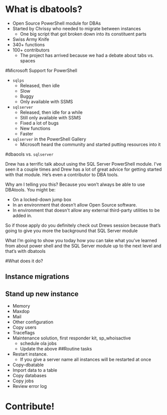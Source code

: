 # What is dbatools?
* Open Source PowerShell module for DBAs
* Started by Chrissy who needed to migrate between instances
	* One big script that got broken down into its constituent parts
* Swiss Army Knife
* 340+ functions
* 100+ contributors
	* The project has arrived because we had a debate about tabs vs. spaces

#Microsoft Support for PowerShell
* `sqlps`
	* Released, then idle
	* Slow
	* Buggy
	* Only available with SSMS
* `sqlserver`
	* Released, then idle for a while
	* Still only available with SSMS
	* Fixed a lot of bugs
	* New functions
	* Faster
* `sqlserver` in the PowerShell Gallery
	* Microsoft heard the community and started putting resources into it

#dbaools vs. `sqlserver`

Drew has a terrific talk about using the SQL Server PowerShell module. I’ve seen it a couple times and Drew has a lot of great advice for getting started with that module. He’s even a contributor to DBA tools.

Why am I telling you this? Because you won’t always be able to use DBAtools. You might be:

* On a locked-down jump box
* In an environment that doesn’t allow Open Source software.
* In environment that doesn't allow any external third-party utilities to be added in.

So if those apply do you definitely check out Drews session because that’s going to give you more the background that SQL Server module

What I’m going to show you today how you can take what you’ve learned from about power shell and the SQL Server module up to the next level and that’s with dbatools

#What does it do?
## Instance migrations
## Stand up new instance
- Memory
- Maxdop
- Mail
- Other configuration 
- Copy users
- Traceflags
- Maintenance solution, first responder kit, sp_whoisactive
	- schedule ola jobs 
	- Update the above
##Routine tasks
- Restart instance.
	- If you give a server name all instances will be restarted at once
- Copy-dbatable
- Import data to a table
- Copy databases
- Copy jobs
- Review error log

# Contribute!